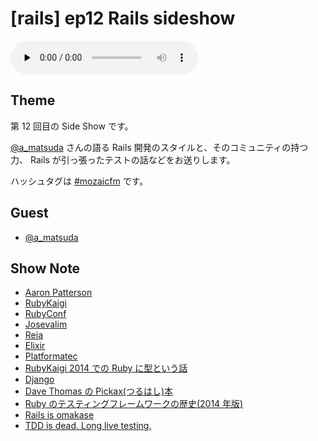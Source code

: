 # [rails] ep12 Rails sideshow

<audio preload="none" src="https://files.mozaic.fm/mozaic-ep12.sideshow.mp3" controls></audio>


## Theme

第 12 回目の Side Show です。

[@a_matsuda](https://twitter.com/a_matsuda/) さんの語る Rails 開発のスタイルと、そのコミュニティの持つ力、 Rails が引っ張ったテストの話などをお送りします。

ハッシュタグは [#mozaicfm](https://twitter.com/search?q=mozaicfm&src=hash) です。


## Guest

- [@a_matsuda](https://twitter.com/a_matsuda)


## Show Note

- [Aaron Patterson](https://twitter.com/tenderlove)
- [RubyKaigi](http://t.umblr.com/redirect?z=http%3A%2F%2Frubykaigi.org%2F2014&t=NWVhZWQ4NGE2NDViYjVmYWExYWEzMjMwMzM3ZDQxNjA3ZTM4NTlmNiwySFZWM2dMWQ%3D%3D)
- [RubyConf](http://t.umblr.com/redirect?z=http%3A%2F%2Frubyconf.org%2F&t=YzNhNjlmYmVjN2IyNGIxNzk1ZTllNTIwMTUxMWMyZjY2ZGNlZDVhYiwySFZWM2dMWQ%3D%3D)
- [Josevalim](http://t.umblr.com/redirect?z=https%3A%2F%2Fgithub.com%2Fjosevalim&t=ZjA5MGNiYzY2MTFiNDk3OWEwZGMxMmQzNDAzNDY4ZWIwMzM5NDE4OSwySFZWM2dMWQ%3D%3D)
- [Reia](http://t.umblr.com/redirect?z=http%3A%2F%2Freia-lang.org%2F&t=MjAyYjNhOTExOGJhZTI4Yjc4MDNkMDg4YTFmNWYzNWU4NjgwN2QyOSwySFZWM2dMWQ%3D%3D)
- [Elixir](http://t.umblr.com/redirect?z=http%3A%2F%2Felixir-lang.org%2F&t=MTViZmM1ZWMzOTNkNDNkZDhiZDFmMGY1ZDlkYmQ3MzM4ODlkYTI4MSwySFZWM2dMWQ%3D%3D)
- [Platformatec](http://t.umblr.com/redirect?z=http%3A%2F%2Fplataformatec.com&t=OTIxNmE2ZWZlMTFhMmQwMzMxMTA1ZDMwNmExNjExMDRkZGM0NDQ1MCwySFZWM2dMWQ%3D%3D)
- [RubyKaigi 2014 での Ruby に型という話](http://t.umblr.com/redirect?z=http%3A%2F%2Frubykaigi.org%2F2014%2Fpresentation%2FS-YukihiroMatzMatsumoto&t=MTdmYzIxMmE5NzU3NzI2N2Y5ZWE3ZDhkYjhjOWZkNzIyNDEwOTllNCwySFZWM2dMWQ%3D%3D)
- [Django](http://t.umblr.com/redirect?z=https%3A%2F%2Fwww.djangoproject.com%2F&t=NTVjMzRjMGMwZTg4OGU4ZTQ4NTFmZWI3NjIxMTFjYzk0ZjMzMjY3MSwySFZWM2dMWQ%3D%3D)
- [Dave Thomas の Pickax(つるはし)本](http://t.umblr.com/redirect?z=https%3A%2F%2Fpragprog.com%2Fbook%2Fruby%2Fprogramming-ruby&t=MDc5YjkwOWMyYjE3ODg2ODFiZjYwMDgwMzBmYzA5MzI5MWNhN2ZhYywySFZWM2dMWQ%3D%3D)
- [Ruby のテスティングフレームワークの歴史(2014 年版)](http://t.umblr.com/redirect?z=http%3A%2F%2Fwww.clear-code.com%2Fblog%2F2014%2F11%2F6.html&t=MjFiMDZhZDc2YzY4YmMzMzg1ZTY4NDYzM2FiYmZjNmRlNWIzYjU0ZSwySFZWM2dMWQ%3D%3D)
- [Rails is omakase](http://t.umblr.com/redirect?z=http%3A%2F%2Fdavid.heinemeierhansson.com%2F2012%2Frails-is-omakase.html&t=MDc1NThjOTBkYmJmYjJkZThlZjE0ZTkxN2ZjNjAzNmIzYjgxZmM1YiwySFZWM2dMWQ%3D%3D)
- [TDD is dead. Long live testing.](http://t.umblr.com/redirect?z=http%3A%2F%2Fdavid.heinemeierhansson.com%2F2014%2Ftdd-is-dead-long-live-testing.html&t=NzVhMDZhMzY0ZjJjYWU3M2UwMDZhMmNmNTIwNDFkOGM5NzY0OGI1ZCwySFZWM2dMWQ%3D%3D)
